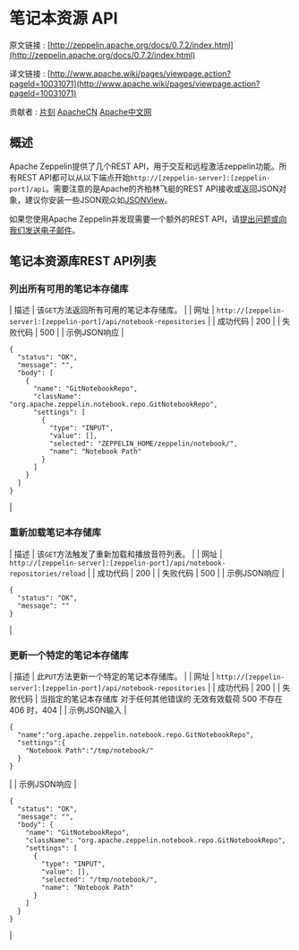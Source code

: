 # 笔记本资源 API

原文链接 : [http://zeppelin.apache.org/docs/0.7.2/index.html](http://zeppelin.apache.org/docs/0.7.2/index.html)

译文链接 : [http://www.apache.wiki/pages/viewpage.action?pageId=10031071](http://www.apache.wiki/pages/viewpage.action?pageId=10031071)

贡献者 : [片刻](/display/~jiangzhonglian) [ApacheCN](/display/~apachecn) [Apache中文网](/display/~apachechina)

## 概述

Apache Zeppelin提供了几个REST API，用于交互和远程激活zeppelin功能。所有REST API都可以从以下端点开始`http://[zeppelin-server]:[zeppelin-port]/api`。需要注意的是Apache的齐柏林飞艇的REST API接收或返回JSON对象，建议你安装一些JSON观众如[JSONView](https://chrome.google.com/webstore/detail/jsonview/chklaanhfefbnpoihckbnefhakgolnmc)。

如果您使用Apache Zeppelin并发现需要一个额外的REST API，请[提出问题或向我们发送电子邮件](http://zeppelin.apache.org/community.html)。

## 笔记本资源库REST API列表

### 列出所有可用的笔记本存储库

| 描述 | 该`GET`方法返回所有可用的笔记本存储库。 |
| 网址 | `http://[zeppelin-server]:[zeppelin-port]/api/notebook-repositories` |
| 成功代码 | 200 |
| 失败代码 | 500 |
| 示例JSON响应 | 

```
{
  "status": "OK",
  "message": "",
  "body": [
    {
      "name": "GitNotebookRepo",
      "className": "org.apache.zeppelin.notebook.repo.GitNotebookRepo",
      "settings": [
        {
          "type": "INPUT",
          "value": [],
          "selected": "ZEPPELIN_HOME/zeppelin/notebook/",
          "name": "Notebook Path"
        }
      ]
    }
  ]
}
```

 |

### 重新加载笔记本存储库

| 描述 | 该`GET`方法触发了重新加载和播放音符列表。 |
| 网址 | `http://[zeppelin-server]:[zeppelin-port]/api/notebook-repositories/reload` |
| 成功代码 | 200 |
| 失败代码 | 500 |
| 示例JSON响应 | 

```
{
  "status": "OK",
  "message": ""
}
```

 |

### 更新一个特定的笔记本存储库

| 描述 | 此`PUT`方法更新一个特定的笔记本存储库。 |
| 网址 | `http://[zeppelin-server]:[zeppelin-port]/api/notebook-repositories` |
| 成功代码 | 200 |
| 失败代码 | 当指定的笔记本存储库 对于任何其他错误的
无效有效载荷
500 不存在406 时，404 |
| 示例JSON输入 | 

```
{
  "name":"org.apache.zeppelin.notebook.repo.GitNotebookRepo",
  "settings":{
    "Notebook Path":"/tmp/notebook/"
  }
}
```

 |
| 示例JSON响应 | 

```
{
  "status": "OK",
  "message": "",
  "body": {
    "name": "GitNotebookRepo",
    "className": "org.apache.zeppelin.notebook.repo.GitNotebookRepo",
    "settings": [
      {
        "type": "INPUT",
        "value": [],
        "selected": "/tmp/notebook/",
        "name": "Notebook Path"
      }
    ]
  }
} 
```

 |